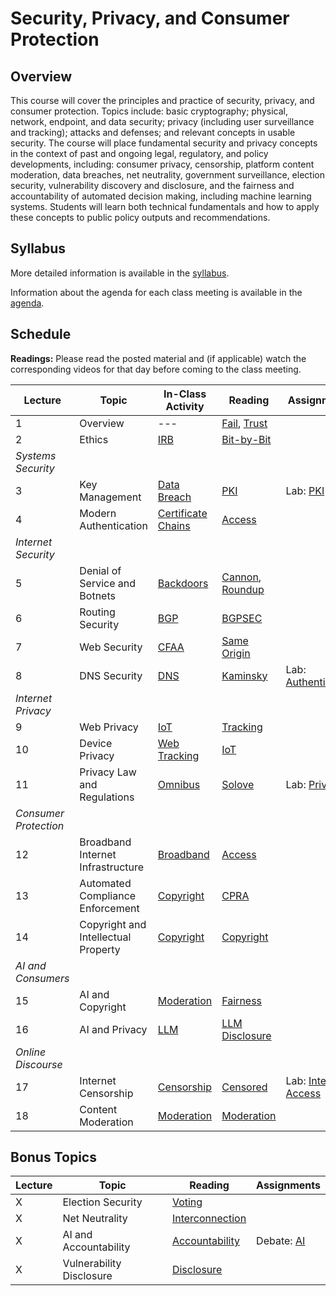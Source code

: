 # Security, Privacy, and Consumer Protection

## Overview

This course will cover the principles and practice of security, privacy,
and consumer protection. Topics include: basic cryptography; physical,
network, endpoint, and data security; privacy (including user
surveillance and tracking); attacks and defenses; and relevant concepts
in usable security. The course will place fundamental security and
privacy concepts in the context of past and ongoing legal, regulatory,
and policy developments, including: consumer privacy, censorship,
platform content moderation, data breaches, net neutrality, government
surveillance, election security, vulnerability discovery and disclosure,
and the fairness and accountability of automated decision making,
including machine learning systems. Students will learn both technical
fundamentals and how to apply these concepts to public policy outputs
and recommendations.

## Syllabus

More detailed information is available in the [syllabus](syllabus.md).

Information about the agenda for each class meeting is available in the
[agenda](agenda.md).

## Schedule

**Readings:** Please read the posted material and
(if applicable) watch the corresponding videos for that day before coming to the class
meeting.

| Lecture               | Topic                               | In-Class Activity                        | Reading                                                                           | Assignments                                   |
|-----------------------|-------------------------------------|------------------------------------------|-----------------------------------------------------------------------------------|-----------------------------------------------|
| 1                     | Overview                            | ---                                      | [Fail](readings/why-cryptosystems-fail.pdf), [Trust](readings/trusting-trust.pdf) |                                               |
| 2                     | Ethics                              | [IRB](activities/ethics.md)              | [Bit-by-Bit](readings/bit-by-bit.pdf)                                             |                                               |
| *Systems Security*    |                                     |                                          |                                                                                   |                                               |
| 3                     | Key Management                      | [Data Breach](debates/data-breach.md)    | [PKI](readings/bellovin-pki.pdf)                                                  | Lab: [PKI](assignments/pki.md)                |
| 4                     | Modern Authentication               | [Certificate Chains](activities/cert.md) | [Access](readings/oauth.pdf)                                                      |                                               |
| *Internet Security*   |                                     |                                          |                                                                                   |                                               |
| 5                     | Denial of Service and Botnets       | [Backdoors](debates/backdoors.md)        | [Cannon](readings/paxson-cannon.pdf), [Roundup](readings/cooke-botnets.pdf)       |                                               |
| 6                     | Routing Security                    | [BGP](activities/bgp.md)                 | [BGPSEC](readings/bgp-security.pdf)                                               |                                               |
| 7                     | Web Security                        | [CFAA](debates/cfaa.md)                  | [Same Origin](readings/same-origin.pdf)                                           |                                               |
| 8                     | DNS Security                        | [DNS](activities/dns.md)                 | [Kaminsky](readings/kaminsky.pdf)                                                 | Lab: [Authentication](assignments/api.md)     |
| *Internet Privacy*    |                                     |                                          |                                                                                   |                                               |
| 9                     | Web Privacy                         | [IoT](debates/iot.md)                    | [Tracking](readings/tracking.pdf)                                                 |                                               |
| 10                    | Device Privacy                      | [Web Tracking](activities/web.md)        | [IoT](readings/iot-inspector.pdf)                                                 |                                               |
| 11                    | Privacy Law and Regulations         | [Omnibus](debates/omnibus.md)            | [Solove](readings/privacy.pdf)                                                    | Lab: [Privacy](assignments/privacy.md)        |
| *Consumer Protection* |                                     |                                          |                                                                                   |                                               |
| 12                    | Broadband Internet Infrastructure   | [Broadband](activities/broadband.md)     | [Access](readings/internet-access.pdf)                                            |                                               |
| 13                    | Automated Compliance Enforcement    | [Copyright](debates/copyright.md)        | [CPRA](readings/cpra.pdf)                                                         |                                               |
| 14                    | Copyright and Intellectual Property | [Copyright](activities/copyright.md)     | [Copyright](readings/copyright.pdf)                                               |                                               |
| *AI and Consumers*    |                                     |                                          |                                                                                   |                                               |
| 15                    | AI and Copyright                    | [Moderation](debates/moderation.md)      | [Fairness](readings/ml-fairness.pdf)                                              |                                               |
| 16                    | AI and Privacy                      | [LLM](activities/llm.md)                 | [LLM Disclosure](readings/llm-disclosure.pdf)                                     |                                               |
| *Online Discourse*    |                                     |                                          |                                                                                   |                                               |
| 17                    | Internet Censorship                 | [Censorship](debates/censorship.md)      | [Censored](readings/censorship.pdf)                                               | Lab: [Internet Access](assignments/access.md) |
| 18                    | Content Moderation                  | [Moderation](activities/moderation.md)   | [Moderation](readings/moderation.pdf)                                             |                                               |

## Bonus Topics

| Lecture | Topic                    | Reading                                         | Assignments                              |
|---------|--------------------------|-------------------------------------------------|------------------------------------------|
| X       | Election Security        | [Voting](readings/voting.pdf)                   |                                          |
| X       | Net Neutrality           | [Interconnection](readings/interconnection.pdf) |                                          |
| X       | AI and Accountability    | [Accountability](readings/accountability.pdf)   | Debate: [AI](debates/accountability.md)  |
| X       | Vulnerability Disclosure | [Disclosure](readings/vulnerability.pdf)                                                 | |                                               |
